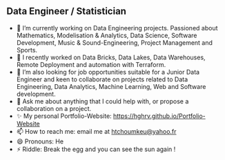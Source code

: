 ## Data Engineer / Statistician

- 🔭 I’m currently working on Data Engineering projects. Passioned about Mathematics, Modelisation & Analytics, Data Science, Software Development, Music & Sound-Engineering, Project Management and Sports.
- 🌱 I recently worked on Data Bricks, Data Lakes, Data Warehouses, Remote Deployment and automation with Terraform.
- 👯 I’m also looking for job opportunities suitable for a Junior Data Engineer and keen to collaborate on projects related to Data Engineering, Data Analytics, Machine Learning, Web and Software development.
- 💬 Ask me about anything that I could help with, or propose a collaboration on a project.
- ✨ My personal Portfolio-Website: https://hghrv.github.io/Portfolio-Website
- 📫 How to reach me: email me at htchoumkeu@yahoo.fr
- 😄 Pronouns: He
- ⚡ Riddle: Break the egg and you can see the sun again !

<!--
**Hghrv/hghrv** is a ✨ _special_ ✨ repository because its `README.md` (this file) appears on your GitHub profile.

Here are some ideas to get you started:

- 🔭 I’m currently working on ...
- 🌱 I’m currently learning ...
- 👯 I’m looking to collaborate on ...
- 🤔 I’m looking for help with ...
- 💬 Ask me about ...
- 📫 How to reach me: ...
- 😄 Pronouns: ...
- ⚡ Fun fact: ...
-->
